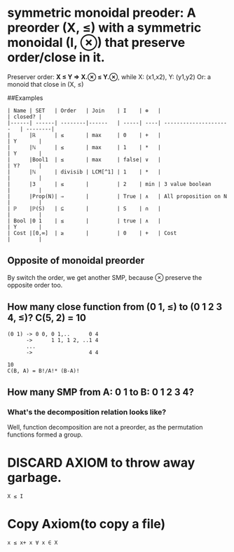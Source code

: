# symmetric monoidal preoder: A preorder (X, ≤) with a symmetric monoidal (I, ⊗) that preserve order/close in it.
Preserver order:  **X ≤ Y ⇒ X.⊗ ≤ Y.⊗**, while X: (x1,x2), Y: (y1,y2)
Or: a monoid that close in (X, ≤)


##Examples

    | Name | SET   | Order   | Join    | I    | ⊗   |                         | closed? |
    |------| ------| --------|------   | -----| ----| ---------------------   | --------|
    |      |ℝ      | ≤       | max     | 0    | +   |                         | Y       |
    |      |ℕ      | ≤       | max     | 1    | *   |                         | Y       | 
    |      |Bool1  | ≤       | max     | false| ∨   |                         | Y?      |
    |      |ℕ      | divisib | LCM[^1] | 1    | *   |                         |         |
    |      |3      | ≤       |         | 2    | min | 3 value boolean         |         |
    |      |Prop(N)| ⇒       |         | True | ∧   | All proposition on N    |         |
    | ℙ    |ℙ(S)   | ⊆       |         | S    | ∩   |                         |         |
    | Bool |0 1    | ≤       |         | true | ∧   |                         | Y       |
    | Cost |[0,∞]  | ≥       |         | 0    | +   | Cost                    |         |

## Opposite of monoidal preorder
By switch the order, we get another SMP, because ⊗ preserve the opposite order too.

## How many close function from (0 1, ≤) to (0 1 2 3 4, ≤)? C(5, 2) = 10
    (0 1) -> 0 0, 0 1,..      0 4
          ->      1 1, 1 2, ..1 4
          ...
          ->                  4 4

    10
    C(B, A) = B!/A!* (B-A)!
              
          
## How many SMP from A: 0 1 to B: 0 1 2 3 4?
      
### What's the decomposition relation looks like?
Well, function decomposition are not a preorder, as the permutation functions formed a group.

# DISCARD AXIOM to throw away garbage.
    X ≤ I
# Copy Axiom(to copy a file)
    x ≤ x+ x ∀ x ∈ X

[^1]: Least Common Multiple
